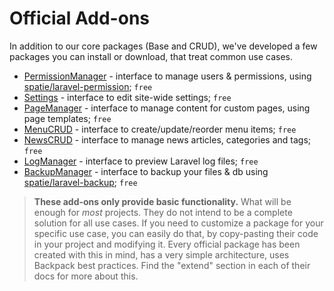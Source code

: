 # Official Add-ons

In addition to our core packages (Base and CRUD), we've developed a few packages you can install or download, that treat common use cases. 


  - [PermissionManager](https://github.com/Laravel-Backpack/PermissionManager) - interface to manage users & permissions, using [spatie/laravel-permission](https://github.com/spatie/laravel-permission); ```free```
  - [Settings](https://github.com/Laravel-Backpack/Settings) - interface to edit site-wide settings; ```free```
  - [PageManager](https://github.com/Laravel-Backpack/PageManager) - interface to manage content for custom pages, using page templates; ```free```
  - [MenuCRUD](https://github.com/Laravel-Backpack/MenuCRUD) - interface to create/update/reorder menu items;  ```free```
  - [NewsCRUD](https://github.com/Laravel-Backpack/NewsCRUD) - interface to manage news articles, categories and tags; ```free```
  - [LogManager](https://github.com/Laravel-Backpack/LogManager) - interface to preview Laravel log files; ```free```
  - [BackupManager](https://github.com/Laravel-Backpack/BackupManager) - interface to backup your files & db using [spatie/laravel-backup](https://github.com/spatie/laravel-backup); ```free```


>**These add-ons only provide basic functionality.** What will be enough for _most_ projects. They do not intend to be a complete solution for all use cases. If you need to customize a package for your specific use case, you can easily do that, by copy-pasting their code in your project and modifying it. Every official package has been created with this in mind, has a very simple architecture, uses Backpack best practices. Find the "extend" section in each of their docs for more about this.